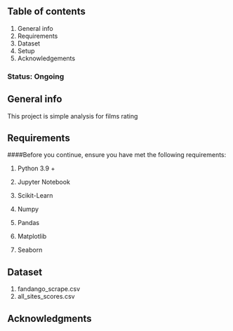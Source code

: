 ## Table of contents
1. General info
2. Requirements 
3. Dataset
4. Setup
5. Acknowledgements

### Status: Ongoing 

## General info
This project is simple analysis for films rating

## Requirements
####Before you continue, ensure you have met the following requirements:
1. Python 3.9 +

2. Jupyter Notebook

3. Scikit-Learn

4. Numpy 

5. Pandas

6. Matplotlib

7. Seaborn


## Dataset
1. fandango_scrape.csv
2. all_sites_scores.csv

## Acknowledgments
